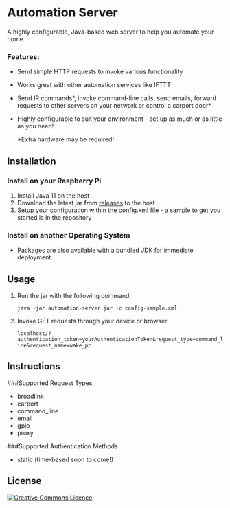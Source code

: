 # Automation Server

A highly configurable, Java-based web server to help you automate your home.

### Features:
- Send simple HTTP requests to invoke various functionality
- Works great with other automation services like IFTTT
- Send IR commands*, invoke command-line calls, send emails, forward requests to other servers on your network or control a carport door*
- Highly configurable to suit your environment - set up as much or as little as you need!

    *Extra hardware may be required!

## Installation

### Install on your Raspberry Pi
1. Install Java 11 on the host
2. Download the latest jar from [releases](https://github.com/valley-fordham/automation-server/releases) to the host
3. Setup your configuration within the config.xml file - a sample to get you started is in the repository

### Install on another Operating System
- Packages are also available with a bundled JDK for immediate deployment.


## Usage
1. Run the jar with the following command: 

    `java -jar automation-server.jar -c config-sample.xml`
2. Invoke GET requests through your device or browser.

    `localhost/?authentication_token=yourAuthenticationToken&request_type=command_line&request_name=wake_pc`

## Instructions
###Supported Request Types
- broadlink
- carport
- command_line
- email
- gpio
- proxy

###Supported Authentication Methods
- static (time-based soon to come!)

## License
[![Creative Commons Licence](https://i.creativecommons.org/l/by-nc/4.0/88x31.png)](http://creativecommons.org/licenses/by-nc/4.0/)